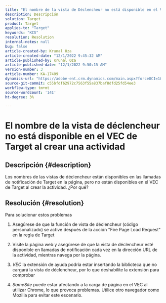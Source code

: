 ```yaml
---
title: "El nombre de la vista de Déclencheur no está disponible en el VEC de Target al crear la actividad"
description: Descripción
solution: Target
product: Target
applies-to: "Target"
keywords: "KCS"
resolution: Resolution
internal-notes: null
bug: false
article-created-by: Krunal Oza
article-created-date: "12/1/2022 9:45:32 AM"
article-published-by: Krunal Oza
article-published-date: "12/1/2022 9:50:15 AM"
version-number: 3
article-number: KA-17409
dynamics-url: "https://adobe-ent.crm.dynamics.com/main.aspx?forceUCI=1&pagetype=entityrecord&etn=knowledgearticle&id=71b194e2-5c71-ed11-9561-6045bd006a22"
source-git-commit: c55bfdf62972c7563f55a837baf8dfd25fd54ee3
workflow-type: tm+mt
source-wordcount: '141'
ht-degree: 3%

---
```


# El nombre de la vista de déclencheur no está disponible en el VEC de Target al crear una actividad

## Descripción {#description}


Los nombres de las vistas de déclencheur están disponibles en las llamadas de notificación de Target en la página, pero no están disponibles en el VEC de Target al crear la actividad. ¿Por qué?


## Resolución {#resolution}


Para solucionar estos problemas

1. Asegúrese de que la función de vista de déclencheur (código personalizado) se active después de la acción &quot;Fire Page Load Request&quot; en la regla de Target

2. Visite la página web y asegúrese de que la vista de déclencheur esté disponible en llamadas de notificación cada vez en la dirección URL de la actividad, mientras navega por la página.

3. *VEC* la extensión de ayuda podría estar insertando la biblioteca que no cargará la vista de déclencheur, por lo que deshabilite la extensión para comprobar

4. *SameSite* puede estar afectando a la carga de página en el VEC al utilizar Chrome, lo que provoca problemas. Utilice otro navegador como Mozilla para evitar este escenario.
